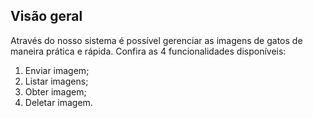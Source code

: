 ## Visão geral
Através do nosso sistema é possível gerenciar as imagens de gatos de maneira prática e rápida. Confira as 4 funcionalidades disponíveis: 

 1. Enviar imagem;
 2. Listar imagens;
 3. Obter imagem;
 4. Deletar imagem.